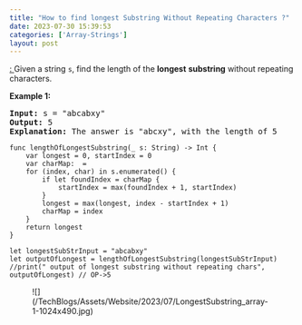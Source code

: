 ```yaml
---
title: "How to find longest Substring Without Repeating Characters ?"
date: 2023-07-30 15:39:53
categories: ['Array-Strings']
layout: post
---
```


<!-- wp:paragraph -->
<a href="https://leetcode.com/problems/longest-substring-without-repeating-characters/description/" target="_blank" rel="noopener" title="">: </a>Given a string <code>s</code>, find the length of the <strong>longest</strong> <strong>substring</strong> without repeating characters.


<!-- /wp:paragraph -->

<!-- wp:paragraph -->
<strong>Example 1:</strong>


<!-- /wp:paragraph -->

<!-- wp:preformatted -->
<pre class="wp-block-preformatted"><strong>Input:</strong> s = "abcabxy"
<strong>Output:</strong> 5
<strong>Explanation:</strong> The answer is "abcxy", with the length of 5</pre>
<!-- /wp:preformatted -->

<!-- wp:code -->
<pre class="wp-block-code"><code lang="swift" class="language-swift">func lengthOfLongestSubstring(_ s: String) -> Int {
    var longest = 0, startIndex = 0
    var charMap:  = 
    for (index, char) in s.enumerated() {
        if let foundIndex = charMap {
            startIndex = max(foundIndex + 1, startIndex)
        }
        longest = max(longest, index - startIndex + 1)
        charMap = index
    }
    return longest
}

let longestSubStrInput = "abcabxy"
let outputOfLongest = lengthOfLongestSubstring(longestSubStrInput)
//print(" output of longest substring without repeating chars", outputOfLongest) // OP->5
</code></pre>
<!-- /wp:code -->

<!-- wp:image {"id":2121,"sizeSlug":"large","linkDestination":"none"} -->
<figure class="wp-block-image size-large">![](/TechBlogs/Assets/Website/2023/07/LongestSubstring_array-1-1024x490.jpg)</figure>
<!-- /wp:image -->